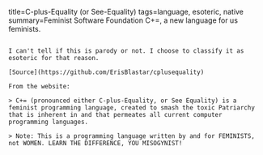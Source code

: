 title=C-plus-Equality (or See-Equality)
tags=language, esoteric, native
summary=Feminist Software Foundation C+=, a new language for us feminists.
~~~~~~

I can't tell if this is parody or not. I choose to classify it as esoteric for that reason.

[Source](https://github.com/ErisBlastar/cplusequality)

From the website:

> C+= (pronounced either C-plus-Equality, or See Equality) is a feminist programming language, created to smash the toxic Patriarchy that is inherent in and that permeates all current computer programming languages.

> Note: This is a programming language written by and for FEMINISTS, not WOMEN. LEARN THE DIFFERENCE, YOU MISOGYNIST!

